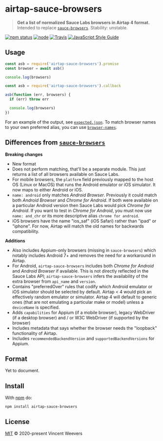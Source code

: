 # airtap-sauce-browsers

> **Get a list of normalized Sauce Labs browsers in Airtap 4 format.**  
> Intended to replace [`sauce-browsers`](https://github.com/lpinca/sauce-browsers). Stability: unstable.

[![npm status](http://img.shields.io/npm/v/airtap-sauce-browsers.svg)](https://www.npmjs.org/package/airtap-sauce-browsers)
[![node](https://img.shields.io/node/v/airtap-sauce-browsers.svg)](https://www.npmjs.org/package/airtap-sauce-browsers)
[![Travis](https://img.shields.io/travis/com/airtap/sauce-browsers.svg)](https://travis-ci.com/airtap/sauce-browsers)
[![JavaScript Style Guide](https://img.shields.io/badge/code_style-standard-brightgreen.svg)](https://standardjs.com)

## Usage

```js
const asb = require('airtap-sauce-browsers').promise
const browser = await asb()

console.log(browsers)
```

```js
const asb = require('airtap-sauce-browsers').callback

asb(function (err, browsers) {
  if (err) throw err

  console.log(browsers)
})
```

For an example of the output, see [`expected.json`](expected.json). To match browser names to your own preferred alias, you can use [`browser-names`](https://github.com/airtap/browser-names).

## Differences from [`sauce-browsers`](https://github.com/lpinca/sauce-browsers)

**Breaking changes**

- New format
- Does not perform matching, that'll be a separate module. This just returns a list of all browsers available on Sauce Labs.
- For mobile browsers, the `platform` field previously mapped to the host OS (Linux or MacOS) that runs the Android emulator or iOS simulator. It now maps to either Android or iOS.
- `name: android` only matches _Android Browser_. Previously it could match both _Android Browser_ and _Chrome for Android_. If both were available on a particular Android version then Sauce Labs would pick _Chrome for Android_. If you want to test in _Chrome for Android_, you must now use `name: and_chr` or its more descriptive alias `chrome for android`.
- iOS browsers have the name "ios_saf" (iOS Safari) rather than "ipad" or "iphone". For now, Airtap will match the old names for backwards compatibility.

**Additions**

- Also includes Appium-only browsers (missing in `sauce-browsers`) which notably includes Android 7+ and removes the need for a workaround in Airtap.
- For Android, `airtap-sauce-browsers` includes both _Chrome for Android_ and _Android Browser_ if available. This is not directly reflected in the Sauce Labs API; `airtap-sauce-browsers` infers the availability of the extra browser from `api_name` and `version`.
- Contains "preferredOver" rules that codify which Android emulator or iOS simulator should be selected by default. Airtap < 4 would pick an effectively random emulator or simulator. Airtap 4 will default to generic ones (that are not emulating a particular make or model) unless a `deviceName` is specified.
- Adds `capabilities` for Appium (if a mobile browser), legacy WebDriver (if a desktop browser) and / or W3C WebDriver (if supported by the browser)
- Includes metadata that says whether the browser needs the "loopback" functionality of Airtap.
- Includes `recommendedBackendVersion` and `supportedBackendVersions` for Appium.

## Format

Yet to document.

## Install

With [npm](https://npmjs.org) do:

```
npm install airtap-sauce-browsers
```

## License

[MIT](LICENSE.md) © 2020-present Vincent Weevers
